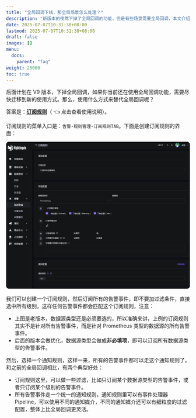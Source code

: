 ```yaml
---
title: "全局回调下线，那全局场景怎么处理？"
description: "新版本的夜莺下掉了全局回调的功能，但是有些场景需要全局回调，本文介绍了如何使用订阅规则来替代全局回调。"
date: 2025-07-07T10:31:38+08:00
lastmod: 2025-07-07T10:31:38+08:00
draft: false
images: []
menu:
  docs:
    parent: "faq"
weight: 25000
toc: true
---
```


后面计划在 V9 版本，下掉全局回调，如果你当前还在使用全局回调功能，需要尽快迁移到新的使用方式。那么，使用什么方式来替代全局回调呢？

答案是：**[订阅规则](/zh/docs/usecase/subscribe/)**（ 👈 点击查看使用说明）。

订阅规则的菜单入口是：`告警-规则管理-订阅规则TAB`。下面是创建订阅规则的界面：

<img src="/img/faq/global-callback/01.png" alt="全局订阅规则" />

我们可以创建一个订阅规则，然后订阅所有的告警事件，即不要加过滤条件，直接选中所有级别，这样任何告警事件都会匹配这个订阅规则，注意：

- 上图是老版本，数据源类型还是必须要选的，所以准确来讲，上例的订阅规则其实不是针对所有告警事件，而是针对 Prometheus 类型的数据源的所有告警事件。
- 后面的版本会做优化，数据源类型会做成**非必填项**，即可以订阅所有数据源类型的告警事件。

然后，选择一个通知规则，这样一来，所有的告警事件都可以走这个通知规则了。和之前的全局回调相比，有两个典型好处：

- 订阅规则这里，可以做一些过滤，比如只订阅某个数据源类型的告警事件，或者只订阅某个级别的告警事件。
- 所有告警事件走一个统一的通知规则，通知规则里可以有事件处理器 Pipeline，可以使用不同的通知媒介，不同的通知媒介还可以有细粒度的过滤配置，整体上比全局回调更灵活。

